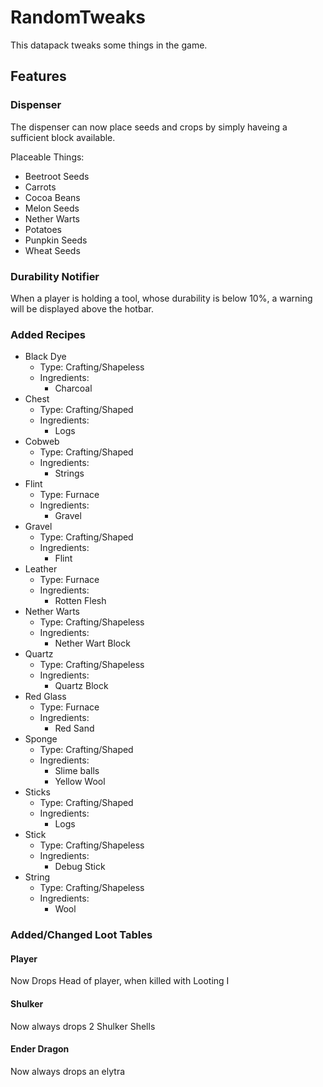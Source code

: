 # RandomTweaks

This datapack tweaks some things in the game.

## Features

### Dispenser
The dispenser can now place seeds and crops by simply haveing a sufficient block available.

Placeable Things:
* Beetroot Seeds
* Carrots
* Cocoa Beans
* Melon Seeds
* Nether Warts
* Potatoes
* Punpkin Seeds
* Wheat Seeds

### Durability Notifier
When a player is holding a tool, whose durability is below 10%, a warning will be displayed above the hotbar.

### Added Recipes
* Black Dye
  * Type: Crafting/Shapeless
  * Ingredients:
    * Charcoal
* Chest
  * Type: Crafting/Shaped
  * Ingredients:
    * Logs
* Cobweb
  * Type: Crafting/Shaped
  * Ingredients:
    * Strings
* Flint
  * Type: Furnace
  * Ingredients:
    * Gravel
* Gravel
  * Type: Crafting/Shaped
  * Ingredients:
    * Flint
* Leather
  * Type: Furnace
  * Ingredients:
    * Rotten Flesh
* Nether Warts
  * Type: Crafting/Shapeless
  * Ingredients:
    * Nether Wart Block
* Quartz
  * Type: Crafting/Shapeless
  * Ingredients:
    * Quartz Block
* Red Glass
  * Type: Furnace
  * Ingredients:
    * Red Sand
* Sponge
  * Type: Crafting/Shaped
  * Ingredients:
    * Slime balls
    * Yellow Wool
* Sticks
  * Type: Crafting/Shaped
  * Ingredients:
    * Logs
* Stick
  * Type: Crafting/Shapeless
  * Ingredients:
    * Debug Stick
* String
  * Type: Crafting/Shapeless
  * Ingredients:
    * Wool
    
### Added/Changed Loot Tables

#### Player
Now Drops Head of player, when killed with Looting I

#### Shulker
Now always drops 2 Shulker Shells

#### Ender Dragon
Now always drops an elytra
